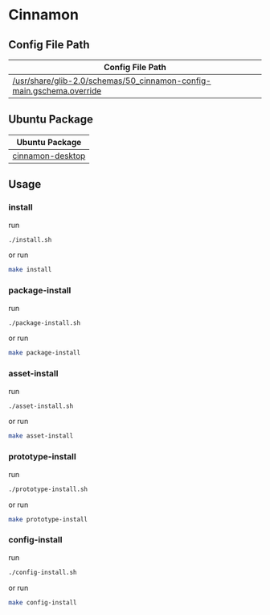 

# Cinnamon




## Config File Path

| Config File Path |
| --- |
| [/usr/share/glib-2.0/schemas/50_cinnamon-config-main.gschema.override](./asset/overlay/usr/share/glib-2.0/schemas/50_cinnamon-config-main.gschema.override) |




## Ubuntu Package

| Ubuntu Package |
| --- |
| [cinnamon-desktop](https://packages.ubuntu.com/noble/cinnamon-desktop) |




## Usage


### install

run

``` sh
./install.sh
```

or run

``` sh
make install
```


### package-install

run

``` sh
./package-install.sh
```

or run

``` sh
make package-install
```


### asset-install

run

``` sh
./asset-install.sh
```

or run

``` sh
make asset-install
```


### prototype-install

run

``` sh
./prototype-install.sh
```

or run

``` sh
make prototype-install
```


### config-install

run

``` sh
./config-install.sh
```

or run

``` sh
make config-install
```

